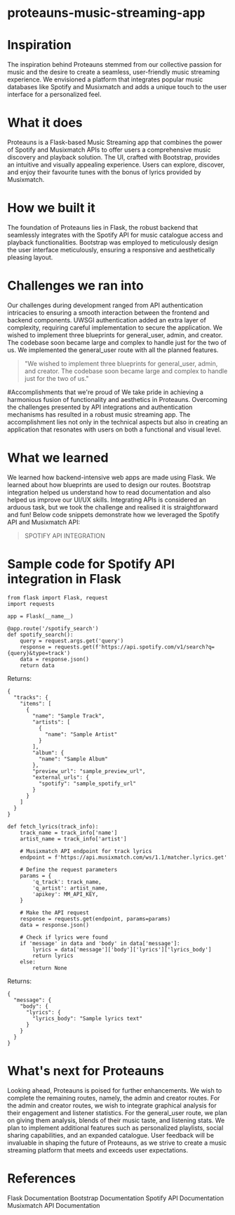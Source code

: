 # proteauns-music-streaming-app

# Inspiration
The inspiration behind Proteauns stemmed from our collective passion for music and the desire to create a seamless, user-friendly music streaming experience. We envisioned a platform that integrates popular music databases like Spotify and Musixmatch and adds a unique touch to the user interface for a personalized feel.

# What it does
Proteauns is a Flask-based Music Streaming app that combines the power of Spotify and Musixmatch APIs to offer users a comprehensive music discovery and playback solution. The UI, crafted with Bootstrap, provides an intuitive and visually appealing experience. Users can explore, discover, and enjoy their favourite tunes with the bonus of lyrics provided by Musixmatch.

# How we built it
The foundation of Proteauns lies in Flask, the robust backend that seamlessly integrates with the Spotify API for music catalogue access and playback functionalities. Bootstrap was employed to meticulously design the user interface meticulously, ensuring a responsive and aesthetically pleasing layout.

# Challenges we ran into
Our challenges during development ranged from API authentication intricacies to ensuring a smooth interaction between the frontend and backend components. UWSGI authentication added an extra layer of complexity, requiring careful implementation to secure the application. We wished to implement three blueprints for general_user, admin, and creator. The codebase soon became large and complex to handle just for the two of us. We implemented the general_user route with all the planned features.

> "We wished to implement three blueprints for general_user, admin, and creator. The codebase soon became large and complex to handle just for the two of us."

#Accomplishments that we're proud of
We take pride in achieving a harmonious fusion of functionality and aesthetics in Proteauns. Overcoming the challenges presented by API integrations and authentication mechanisms has resulted in a robust music streaming app. The accomplishment lies not only in the technical aspects but also in creating an application that resonates with users on both a functional and visual level.

# What we learned
We learned how backend-intensive web apps are made using Flask. We learned about how blueprints are used to design our routes. Bootstrap integration helped us understand how to read documentation and also helped us improve our UI/UX skills. Integrating APIs is considered an arduous task, but we took the challenge and realised it is straightforward and fun! Below code snippets demonstrate how we leveraged the Spotify API and Musixmatch API:

> SPOTIFY API INTEGRATION
# Sample code for Spotify API integration in Flask
```
from flask import Flask, request
import requests

app = Flask(__name__)

@app.route('/spotify_search')
def spotify_search():
    query = request.args.get('query')
    response = requests.get(f'https://api.spotify.com/v1/search?q={query}&type=track')
    data = response.json()
    return data
```
Returns:
```
{
  "tracks": {
    "items": [
      {
        "name": "Sample Track",
        "artists": [
          {
            "name": "Sample Artist"
          }
        ],
        "album": {
          "name": "Sample Album"
        },
        "preview_url": "sample_preview_url",
        "external_urls": {
          "spotify": "sample_spotify_url"
        }
      }
    ]
  }
}
```
```
def fetch_lyrics(track_info):
    track_name = track_info['name']
    artist_name = track_info['artist']

    # Musixmatch API endpoint for track lyrics
    endpoint = f'https://api.musixmatch.com/ws/1.1/matcher.lyrics.get'

    # Define the request parameters
    params = {
        'q_track': track_name,
        'q_artist': artist_name,
        'apikey': MM_API_KEY,
    }

    # Make the API request
    response = requests.get(endpoint, params=params)
    data = response.json()

    # Check if lyrics were found
    if 'message' in data and 'body' in data['message']:
        lyrics = data['message']['body']['lyrics']['lyrics_body']
        return lyrics
    else:
        return None
```
Returns:
```
{
  "message": {
    "body": {
      "lyrics": {
        "lyrics_body": "Sample lyrics text"
      }
    }
  }
}
```
# What's next for Proteauns
Looking ahead, Proteauns is poised for further enhancements. We wish to complete the remaining routes, namely, the admin and creator routes. For the admin and creator routes, we wish to integrate graphical analysis for their engagement and listener statistics. For the general_user route, we plan on giving them analysis, blends of their music taste, and listening stats. We plan to implement additional features such as personalized playlists, social sharing capabilities, and an expanded catalogue. User feedback will be invaluable in shaping the future of Proteauns, as we strive to create a music streaming platform that meets and exceeds user expectations.


# References
Flask Documentation
Bootstrap Documentation
Spotify API Documentation
Musixmatch API Documentation
